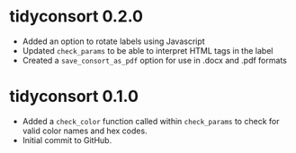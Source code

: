 # tidyconsort 0.2.0
* Added an option to rotate labels using Javascript
* Updated `check_params` to be able to interpret HTML tags in the label
* Created a `save_consort_as_pdf` option for use in .docx and .pdf formats

# tidyconsort 0.1.0

* Added a `check_color` function called within `check_params` to check for valid color names and hex codes.
* Initial commit to GitHub.
